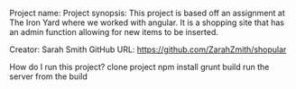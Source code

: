 Project name:
Project synopsis:
This project is based off an assignment at The Iron Yard where we worked with angular. It is a shopping site that has an admin function allowing for new items to be inserted.

Creator: Sarah Smith
GitHub URL: https://github.com/ZarahZmith/shopular

How do I run this project?
clone project
npm install
grunt build
run the server from the build
